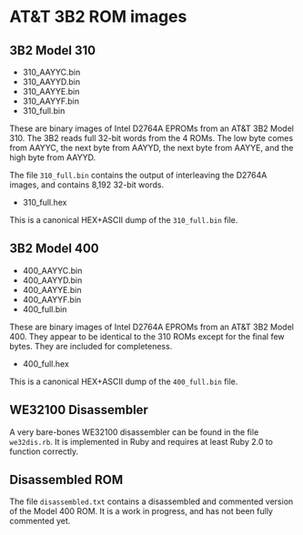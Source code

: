 AT&T 3B2 ROM images
====================

3B2 Model 310
-------------

- 310_AAYYC.bin
- 310_AAYYD.bin
- 310_AAYYE.bin
- 310_AAYYF.bin
- 310_full.bin

These are binary images of Intel D2764A EPROMs from an AT&T 3B2 Model
310.  The 3B2 reads full 32-bit words from the 4 ROMs. The low byte
comes from AAYYC, the next byte from AAYYD, the next byte from AAYYE,
and the high byte from AAYYD.

The file `310_full.bin` contains the output of interleaving the D2764A
images, and contains 8,192 32-bit words.

- 310_full.hex

This is a canonical HEX+ASCII dump of the `310_full.bin` file.

3B2 Model 400
-------------

- 400_AAYYC.bin
- 400_AAYYD.bin
- 400_AAYYE.bin
- 400_AAYYF.bin
- 400_full.bin

These are binary images of Intel D2764A EPROMs from an AT&T 3B2 Model
400.  They appear to be identical to the 310 ROMs except for the final
few bytes. They are included for completeness.

- 400_full.hex

This is a canonical HEX+ASCII dump of the `400_full.bin` file.

WE32100 Disassembler
--------------------

A very bare-bones WE32100 disassembler can be found in the file
`we32dis.rb`.  It is implemented in Ruby and requires at least Ruby
2.0 to function correctly.

Disassembled ROM
----------------

The file `disassembled.txt` contains a disassembled and commented
version of the Model 400 ROM. It is a work in progress, and has not
been fully commented yet.

